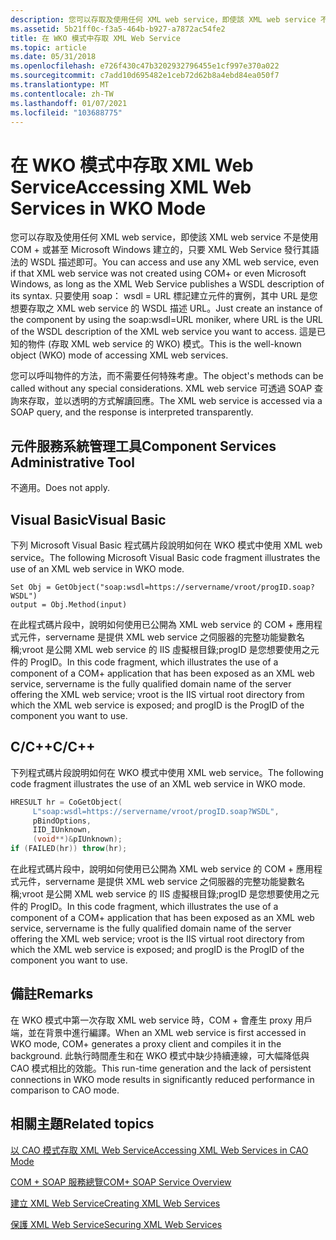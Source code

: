 ```yaml
---
description: 您可以存取及使用任何 XML web service，即使該 XML web service 不是使用 COM + 或甚至 Microsoft Windows 建立的，只要 XML Web Service 發行其語法的 WSDL 描述即可。
ms.assetid: 5b21ff0c-f3a5-464b-b927-a7872ac54fe2
title: 在 WKO 模式中存取 XML Web Service
ms.topic: article
ms.date: 05/31/2018
ms.openlocfilehash: e726f430c47b3202932796455e1cf997e370a022
ms.sourcegitcommit: c7add10d695482e1ceb72d62b8a4ebd84ea050f7
ms.translationtype: MT
ms.contentlocale: zh-TW
ms.lasthandoff: 01/07/2021
ms.locfileid: "103688775"
---
```

# <a name="accessing-xml-web-services-in-wko-mode"></a><span data-ttu-id="5d0b0-103">在 WKO 模式中存取 XML Web Service</span><span class="sxs-lookup"><span data-stu-id="5d0b0-103">Accessing XML Web Services in WKO Mode</span></span>

<span data-ttu-id="5d0b0-104">您可以存取及使用任何 XML web service，即使該 XML web service 不是使用 COM + 或甚至 Microsoft Windows 建立的，只要 XML Web Service 發行其語法的 WSDL 描述即可。</span><span class="sxs-lookup"><span data-stu-id="5d0b0-104">You can access and use any XML web service, even if that XML web service was not created using COM+ or even Microsoft Windows, as long as the XML Web Service publishes a WSDL description of its syntax.</span></span> <span data-ttu-id="5d0b0-105">只要使用 soap： wsdl = URL 標記建立元件的實例，其中 URL 是您想要存取之 XML web service 的 WSDL 描述 URL。</span><span class="sxs-lookup"><span data-stu-id="5d0b0-105">Just create an instance of the component by using the soap:wsdl=URL moniker, where URL is the URL of the WSDL description of the XML web service you want to access.</span></span> <span data-ttu-id="5d0b0-106">這是已知的物件 (存取 XML web service 的 WKO) 模式。</span><span class="sxs-lookup"><span data-stu-id="5d0b0-106">This is the well-known object (WKO) mode of accessing XML web services.</span></span>

<span data-ttu-id="5d0b0-107">您可以呼叫物件的方法，而不需要任何特殊考慮。</span><span class="sxs-lookup"><span data-stu-id="5d0b0-107">The object's methods can be called without any special considerations.</span></span> <span data-ttu-id="5d0b0-108">XML web service 可透過 SOAP 查詢來存取，並以透明的方式解讀回應。</span><span class="sxs-lookup"><span data-stu-id="5d0b0-108">The XML web service is accessed via a SOAP query, and the response is interpreted transparently.</span></span>

## <a name="component-services-administrative-tool"></a><span data-ttu-id="5d0b0-109">元件服務系統管理工具</span><span class="sxs-lookup"><span data-stu-id="5d0b0-109">Component Services Administrative Tool</span></span>

<span data-ttu-id="5d0b0-110">不適用。</span><span class="sxs-lookup"><span data-stu-id="5d0b0-110">Does not apply.</span></span>

## <a name="visual-basic"></a><span data-ttu-id="5d0b0-111">Visual Basic</span><span class="sxs-lookup"><span data-stu-id="5d0b0-111">Visual Basic</span></span>

<span data-ttu-id="5d0b0-112">下列 Microsoft Visual Basic 程式碼片段說明如何在 WKO 模式中使用 XML web service。</span><span class="sxs-lookup"><span data-stu-id="5d0b0-112">The following Microsoft Visual Basic code fragment illustrates the use of an XML web service in WKO mode.</span></span>


```VB
Set Obj = GetObject("soap:wsdl=https://servername/vroot/progID.soap?WSDL")
output = Obj.Method(input)
```



<span data-ttu-id="5d0b0-113">在此程式碼片段中，說明如何使用已公開為 XML web service 的 COM + 應用程式元件，servername 是提供 XML web service 之伺服器的完整功能變數名稱;vroot 是公開 XML web service 的 IIS 虛擬根目錄;progID 是您想要使用之元件的 ProgID。</span><span class="sxs-lookup"><span data-stu-id="5d0b0-113">In this code fragment, which illustrates the use of a component of a COM+ application that has been exposed as an XML web service, servername is the fully qualified domain name of the server offering the XML web service; vroot is the IIS virtual root directory from which the XML web service is exposed; and progID is the ProgID of the component you want to use.</span></span>

## <a name="cc"></a><span data-ttu-id="5d0b0-114">C/C++</span><span class="sxs-lookup"><span data-stu-id="5d0b0-114">C/C++</span></span>

<span data-ttu-id="5d0b0-115">下列程式碼片段說明如何在 WKO 模式中使用 XML web service。</span><span class="sxs-lookup"><span data-stu-id="5d0b0-115">The following code fragment illustrates the use of an XML web service in WKO mode.</span></span>


```C++
HRESULT hr = CoGetObject(
     L"soap:wsdl=https://servername/vroot/progID.soap?WSDL",
     pBindOptions,
     IID_IUnknown,
     (void**)&pIUnknown);
if (FAILED(hr)) throw(hr); 
```



<span data-ttu-id="5d0b0-116">在此程式碼片段中，說明如何使用已公開為 XML web service 的 COM + 應用程式元件，servername 是提供 XML web service 之伺服器的完整功能變數名稱;vroot 是公開 XML web service 的 IIS 虛擬根目錄;progID 是您想要使用之元件的 ProgID。</span><span class="sxs-lookup"><span data-stu-id="5d0b0-116">In this code fragment, which illustrates the use of a component of a COM+ application that has been exposed as an XML web service, servername is the fully qualified domain name of the server offering the XML web service; vroot is the IIS virtual root directory from which the XML web service is exposed; and progID is the ProgID of the component you want to use.</span></span>

## <a name="remarks"></a><span data-ttu-id="5d0b0-117">備註</span><span class="sxs-lookup"><span data-stu-id="5d0b0-117">Remarks</span></span>

<span data-ttu-id="5d0b0-118">在 WKO 模式中第一次存取 XML web service 時，COM + 會產生 proxy 用戶端，並在背景中進行編譯。</span><span class="sxs-lookup"><span data-stu-id="5d0b0-118">When an XML web service is first accessed in WKO mode, COM+ generates a proxy client and compiles it in the background.</span></span> <span data-ttu-id="5d0b0-119">此執行時間產生和在 WKO 模式中缺少持續連線，可大幅降低與 CAO 模式相比的效能。</span><span class="sxs-lookup"><span data-stu-id="5d0b0-119">This run-time generation and the lack of persistent connections in WKO mode results in significantly reduced performance in comparison to CAO mode.</span></span>

## <a name="related-topics"></a><span data-ttu-id="5d0b0-120">相關主題</span><span class="sxs-lookup"><span data-stu-id="5d0b0-120">Related topics</span></span>

<dl> <dt>

[<span data-ttu-id="5d0b0-121">以 CAO 模式存取 XML Web Service</span><span class="sxs-lookup"><span data-stu-id="5d0b0-121">Accessing XML Web Services in CAO Mode</span></span>](accessing-xml-web-services-in-cao-mode.md)
</dt> <dt>

[<span data-ttu-id="5d0b0-122">COM + SOAP 服務總覽</span><span class="sxs-lookup"><span data-stu-id="5d0b0-122">COM+ SOAP Service Overview</span></span>](com--soap-service-overview.md)
</dt> <dt>

[<span data-ttu-id="5d0b0-123">建立 XML Web Service</span><span class="sxs-lookup"><span data-stu-id="5d0b0-123">Creating XML Web Services</span></span>](creating-xml-web-services.md)
</dt> <dt>

[<span data-ttu-id="5d0b0-124">保護 XML Web Service</span><span class="sxs-lookup"><span data-stu-id="5d0b0-124">Securing XML Web Services</span></span>](securing-xml-web-services.md)
</dt> </dl>

 

 



